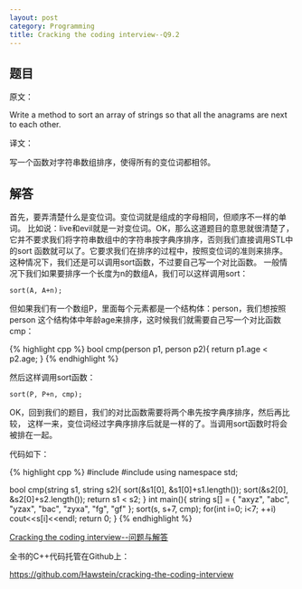 ```yaml
---
layout: post
category: Programming
title: Cracking the coding interview--Q9.2
---
```


## 题目

原文：

Write a method to sort an array of strings so that all the anagrams 
are next to each other.

译文：

写一个函数对字符串数组排序，使得所有的变位词都相邻。

## 解答

首先，要弄清楚什么是变位词。变位词就是组成的字母相同，但顺序不一样的单词。
比如说：live和evil就是一对变位词。OK，那么这道题目的意思就很清楚了，
它并不要求我们将字符串数组中的字符串按字典序排序，否则我们直接调用STL中的sort
函数就可以了。它要求我们在排序的过程中，按照变位词的准则来排序。
这种情况下，我们还是可以调用sort函数，不过要自己写一个对比函数。
一般情况下我们如果要排序一个长度为n的数组A，我们可以这样调用sort：

	sort(A, A+n);
	
但如果我们有一个数组P，里面每个元素都是一个结构体：person，我们想按照person
这个结构体中年龄age来排序，这时候我们就需要自己写一个对比函数cmp：

{% highlight cpp %}
bool cmp(person p1, person p2){
	return p1.age < p2.age; 
}
{% endhighlight %}

然后这样调用sort函数：

	sort(P, P+n, cmp);
	
OK，回到我们的题目，我们的对比函数需要将两个串先按字典序排序，然后再比较，
这样一来，变位词经过字典序排序后就是一样的了。当调用sort函数时将会被排在一起。

代码如下：

{% highlight cpp %}
#include <iostream>
#include <algorithm>
using namespace std;

bool cmp(string s1, string s2){
    sort(&s1[0], &s1[0]+s1.length());
    sort(&s2[0], &s2[0]+s2.length());
    return s1 < s2;
}
int main(){
    string s[] = {
        "axyz", "abc", "yzax", "bac", "zyxa", "fg", "gf"
    };
    sort(s, s+7, cmp);
    for(int i=0; i<7; ++i)
        cout<<s[i]<<endl;
    return 0;
}
{% endhighlight %}

[Cracking the coding interview--问题与解答](/posts/ctci-solutions-contents.html)

全书的C++代码托管在Github上：

<https://github.com/Hawstein/cracking-the-coding-interview>
